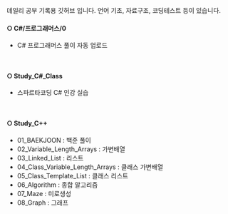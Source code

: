 데일리 공부 기록용 깃허브 입니다. 언어 기초, 자료구조, 코딩테스트 등이 있습니다.

#### **○ C#/프로그래머스/0**
- C# 프로그래머스 풀이 자동 업로드
<br>

#### **○ Study_C#_Class**
- 스파르타코딩 C# 인강 실습
<br>

#### **○ Study_C++**
- 01_BAEKJOON : 백준 풀이
- 02_Variable_Length_Arrays : 가변배열
- 03_Linked_List : 리스트
- 04_Class_Variable_Length_Arrays : 클래스 가변배열
- 05_Class_Template_List : 클래스 리스트
- 06_Algorithm : 종합 알고리즘
- 07_Maze : 미로생성
- 08_Graph : 그래프
<br>
